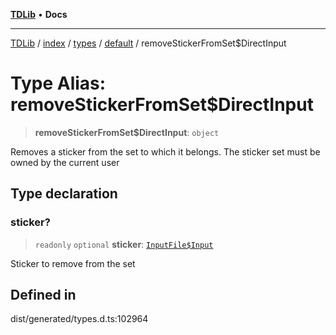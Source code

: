 [**TDLib**](../../../../../../README.md) • **Docs**

***

[TDLib](../../../../../../modules.md) / [index](../../../../../README.md) / [types](../../../README.md) / [default](../README.md) / removeStickerFromSet$DirectInput

# Type Alias: removeStickerFromSet$DirectInput

> **removeStickerFromSet$DirectInput**: `object`

Removes a sticker from the set to which it belongs. The sticker set must be owned by the current user

## Type declaration

### sticker?

> `readonly` `optional` **sticker**: [`InputFile$Input`](InputFile$Input.md)

Sticker to remove from the set

## Defined in

dist/generated/types.d.ts:102964
